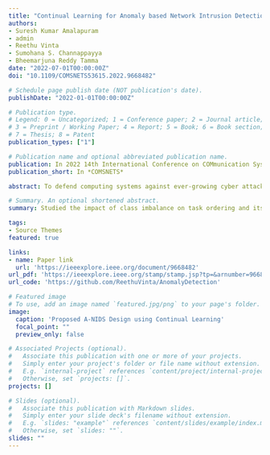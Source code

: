 ```yaml
---
title: "Continual Learning for Anomaly based Network Intrusion Detection"
authors:
- Suresh Kumar Amalapuram
- admin
- Reethu Vinta
- Sumohana S. Channappayya
- Bheemarjuna Reddy Tamma
date: "2022-07-01T00:00:00Z"
doi: "10.1109/COMSNETS53615.2022.9668482"

# Schedule page publish date (NOT publication's date).
publishDate: "2022-01-01T00:00:00Z"

# Publication type.
# Legend: 0 = Uncategorized; 1 = Conference paper; 2 = Journal article;
# 3 = Preprint / Working Paper; 4 = Report; 5 = Book; 6 = Book section;
# 7 = Thesis; 8 = Patent
publication_types: ["1"]

# Publication name and optional abbreviated publication name.
publication: In 2022 14th International Conference on COMmunication Systems & NETworkS (COMSNETS)
publication_short: In *COMSNETS*

abstract: To defend computing systems against ever-growing cyber attacks, Anomaly-based Network Intrusion Detection Systems (A-NIDS) have to evolve continuously. This requirement renders classical machine learning algorithms ineffective since they do not handle sequentially evolving tasks gracefully. Specifically, neural networks (NNs) are prone to catastrophic forgetting (CF) when trained on sequential data. Recent advances in addressing this drawback of NNs have resulted in a paradigm called Continual Learning (CL) which mitigates CF by introducing suitable constraints during the sequential training of these NNs. CL has been shown to be very effective in improving the performance of NNs on computer vision tasks. However, its application to the design of A-NIDS has not been explored. In this work, we evaluate the suitability of CL to address the challenges posed in A-NIDS design. Unlike computer vision datasets, network datasets suffer from the Class Imbalance (CI) problem, which makes the direct application of CL algorithms challenging. To evaluate the suitability of CL algorithms on network datasets, we study the impact of class imbalance on task ordering and its effect on the design of CL- based A-NIDS in the Class Incremental (CIL) and Domain Incremental (DIL) learning settings. Towards this end, we apply two popular CL algorithms viz. Elastic Weight Consolidation (EWC) and Gradient Episodic Memory (GEM) on two datasets viz., CICIDS and KDD Cup'99, and evaluate their performance. We found that CI affects task order sensitivity to a greater extent in the CIL setting when compared to the DIL setting. The performance of DIL setting can be further enhanced by incorporating experience forgetting aware memory population techniques, and we recommend this as a practical approach to building CL-based A-NIDS.

# Summary. An optional shortened abstract.
summary: Studied the impact of class imbalance on task ordering and its effect on the design of CL- based Anomaly-based Network Intrusion Detection Systems(A-NIDS) in the Class Incremental (CIL) and Domain Incremental (DIL) learning settings.

tags:
- Source Themes
featured: true

links:
- name: Paper link
  url: 'https://ieeexplore.ieee.org/document/9668482'
url_pdf: 'https://ieeexplore.ieee.org/stamp/stamp.jsp?tp=&arnumber=9668482'
url_code: 'https://github.com/ReethuVinta/AnomalyDetection'

# Featured image
# To use, add an image named `featured.jpg/png` to your page's folder. 
image:
  caption: 'Proposed A-NIDS Design using Continual Learning'
  focal_point: ""
  preview_only: false

# Associated Projects (optional).
#   Associate this publication with one or more of your projects.
#   Simply enter your project's folder or file name without extension.
#   E.g. `internal-project` references `content/project/internal-project/index.md`.
#   Otherwise, set `projects: []`.
projects: []

# Slides (optional).
#   Associate this publication with Markdown slides.
#   Simply enter your slide deck's filename without extension.
#   E.g. `slides: "example"` references `content/slides/example/index.md`.
#   Otherwise, set `slides: ""`.
slides: ""
---
```

